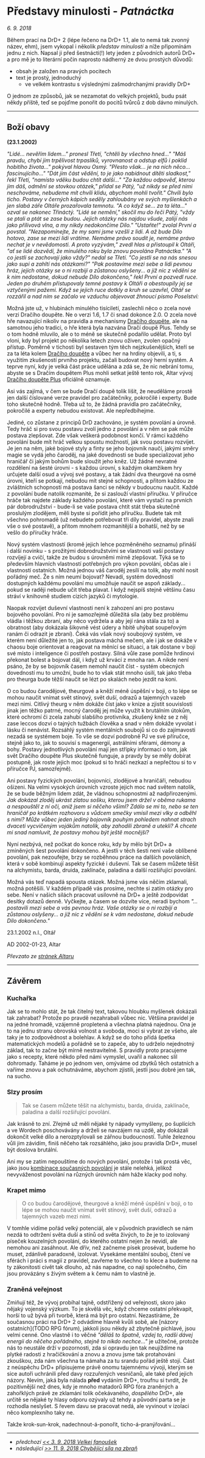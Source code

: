# Představy minulosti - *Patnáctka*

*6. 9. 2018*

Během prací na DrD+ 2 (lépe řečeno na DrD+ 1.1, ale to nemá tak zvonný název, ehm), jsem vykopal i několik *představ minulosti* a níže připomínám jednu z nich.
Napsal ji před šestnácti(!) lety jeden z původních autorů DrD+ a pro mě je to literární počin naprosto nádherný ze dvou prostých důvodů:

- obsah je založen na pravých pocitech
- text je prostý, jednoduchý
  - ve velkém kontrastu s výslednými zašmodrchanými pravidly DrD+

O jednom ze způsobů, jak se nezamotat do velkých projektů, budu psát někdy příště, teď se pojďme ponořit do pocitů tvůrců z dob dávno minulých.

---

## Boží obavy

**(23.1.2002)**

*"Lidé... nevěřím lidem..." pronesl Třetí, "chtěli by všechno hned..."
"Máš pravdu, chybí jim trpělivost trpaslíků, vyrovnanost a odstup elfů i poklid hobitího života..." pokýval hlavou Osmý. "Přesto však... je na nich něco... fascinujícího..."
"Dát jim část vědění, to je jako nabídnout dítěti sladkost," řekl Třetí, "namísto vděku budou chtít další..."
"Za každou odpověď, kterou jim dáš, odmění se stovkou otázek," přidal se Pátý, "už nikdy se před nimi neschováme, nebudeme mít chvíli klidu, abychom mohli tvořit." Chvíli bylo ticho. Postavy v černých kápích seděly zahloubány ve svých myšlenkách a jen slabá záře Oltáře prozařovala temnotu.
"A co když se... za ta léta..." ozval se nakonec Třináctý.
"Lidé se nemění," skočil mu do řeči Pátý, "vždy se ptali a ptát se zase budou. Jejich otázky nás najdou všude, zalijí nás jako přílivová vlna, a my nikdy nedokončíme Dílo."
"Ustaňte!" zvolal První a povstal. "Nezapomínejte, že my sami jsme vzešli z lidí. A až bude Dílo hotovo, zase se mezi lidi vrátíme. Nemáme právo soudit je, nemáme právo nechat je v nevědomosti. A proto vyzývám," zvedl hlas a přistoupil k Oltáři, "ať se lidé dozvědí, že minulého roku byla znovu povolána Patnáctka."
"A co jestli se zachovají jako vždy?" nedal se Třetí. "Co jestli se na nás snesou jako supi a zahltí nás otázkami?"
"Pak postavíme mezi sebe a lidi pevnou hráz, jejich otázky se o ni rozbijí a zůstanou oslyšeny... a již nic z vědění se k nim nedostane, dokud nebude Dílo dokončeno," řekl První a pozvedl ruce. Jeden po druhém přistupovaly temné postavy k Oltáři a obestoupily jej se vztyčenými pažemi. Když se jejich ruce dotkly a kruh se uzavřel, Oltář se rozzářil a nad ním se začalo ve vzduchu objevovat žhnoucí písmo Poselství:*

Možná jste už, v hlubinách minulého tisíciletí, zaslechli něco o zcela nové verzi Dračího doupěte. Ne o verzi 1.6, 1.7 či snad dokonce 2.0. O zcela nové hře navazující nikoliv na pravidla a mechanismy [Dračího doupěte](https://www.altar.cz/drd/index.html), ale na samotnou jeho tradici, o hře která byla nazvána Dračí doupě Plus. Tehdy se o tom hodně mluvilo, ale o to méně se skutečně podařilo udělat. Proto byl vloni, kdy byl projekt po několika letech znovu oživen, zvolen opačný přístup. Poměrně v tichosti byl sestaven tým těch nejzkušenějších, kteří se za ta léta kolem [Dračího doupěte](https://www.altar.cz/drd/index.html) a vůbec her na hrdiny objevili, a ti, s využitím zkušeností prvního projektu, začali budovat nový herní systém. A teprve nyní, kdy je velká část práce udělána a zdá se, že nic nebrání tomu, abyste se s Dračím doupětem Plus mohli setkat ještě tento rok, Altar vývoj [Dračího doupěte Plus](https://www.altar.cz/drdplus/index.html) oficiálně oznamuje.

Asi vás zajímá, v čem se bude Dračí doupě tolik lišit, že neuděláme prostě jen další číslované verze pravidel pro začátečníky, pokročilé i experty. Bude toho skutečně hodně. Třeba už to, že žádná pravidla pro začátečníky, pokročilé a experty nebudou existovat. Ale nepředbíhejme.

Jediné, co zůstane z principů DrD zachováno, je systém povolání a úrovně. Tedy hráč si pro svou postavu zvolí jedno z povolání a v něm se pak může postava zlepšovat. Zde však veškerá podobnost končí. V rámci každého povolání bude mít hráč velkou spoustu možností, jak svou postavu rozvíjet. Je jen na něm, jaké bojové styly a finty se jeho bojovník naučí, jakými směry magie se vydá jeho čaroděj, na jaké dovednosti se bude specializovat jeho hraničář či jakým bohům bude sloužit jeho kněz. Už žádné nevratné rozdělení na šesté úrovni - s každou úrovní, s každým okamžikem hry určujete další osud a vývoj své postavy, a tak žádní dva theurgové na osmé úrovni, kteří se potkají, nebudou mít stejné schopnosti, a přitom každou ze zvláštních schopností má postava šanci se někdy v budoucnu naučit. Každé z povolání bude natolik rozmanité, že si zaslouží vlastní příručku. V příručce hráče tak najdete základy každého povolání, které vám vystačí na prvních pár dobrodružství - bude-li se vaše postava chtít stát třeba skutečně proslulým zlodějem, měli byste si pořídit jeho příručku. Budete tak mít všechno pohromadě (už nebudete potřebovat tři díly pravidel, abyste znali vše o své postavě), a přitom mnohem rozmanitější a bohatší, než by se vešlo do příručky hráče.

Nový systém vlastností (kromě jejich lehce pozměněného seznamu) přináší i další novinku - s prožitými dobrodružstvími se vlastnosti vaší postavy rozvíjejí a cvičí, takže ze budou s úrovněmi mírně zlepšovat. Týká se to především hlavních vlastností potřebných pro výkon povolání, občas ale i vlastností ostatních. Možná jednou váš čaroděj zesílí na tolik, aby mohl nosit pořádný meč. Že s ním neumí bojovat? Nevadí, systém dovedností dostupných každému povolání mu umožňuje naučit se aspoň základy... pokud se raději nebude učit třeba plavat. I když nejspíš stejně většinu času stráví v knihovně studiem cizích jazyků či mytologie.

Naopak rozvíjet duševní vlastnosti není k zahození ani pro postavu bojového povolání. Pro ni je samozřejmě důležitá síla (aby bez problému vládla i těžkou zbraní, aby něco vydržela a aby její rána stála za to) a obratnost (aby dokázala šikovně vést údery a hbitě uhýbat soupeřovým ranám či odrazit je zbraní). Čeká vás však nový soubojový systém, ve kterém není důležité jen to, jak postava máchá mečem, ale i jak se dokáže v chaosu boje orientovat a reagovat na měnící se situaci, a tak dostane v boji své místo i inteligence či postřeh postavy. Silná vůle zase pomůže hrdinovi překonat bolest a bojovat dál, i když už krvácí z mnoha ran. A nikde není psáno, že by se bojovník časem nemohl naučit číst - systém obecných dovedností mu to umožní, bude ho to však stát mnoho úsilí, tak jako třeba pro theurga bude těžší naučit se lézt po skalách nebo jezdit na koni.

O co budou čarodějové, theurgové a kněží méně úspěšní v boji, o to lépe se mohou naučit vnímat svět stínový, svět duší, odrazů a tajemných vazeb mezi nimi. Citlivý theurg v něm dokáže číst jako v knize a zjistit souvislosti jinak jen těžko patrné, mocný čaroděj jej může využít k brutálním útokům, které ochromí či zcela zahubí slabšího protivníka, zkušený kněz se z něj zase leccos dozví o tajných tužbách člověka a snad v něm dokáže vyvolat i lásku či nenávist. Rozsáhlý systém mentálních soubojů si co do zajímavosti nezadá se systémem boje. To vše se dozví podrobně PJ ve své příručce, stejně jako to, jak to souvisí s magenergií, astrálními sférami, démony a bohy. Postavy jednotlivých povolání mají jen střípky informací o tom, jak svět Dračího doupěte Plus skutečně funguje, a pravdy by se měly dobírat postupně, jak roste jejich moc (pokud si to hráči nezkazí a nepřečtou si to v příručce PJ, samozřejmě).

Ani postavy fyzických povolání, bojovníci, zlodějové a hraničáři, nebudou ošizeni. Na velmi vysokých úrovních vzroste jejich moc nad světem natolik, že se bude běžným lidem zdát, že vládnou schopnostmi až nadpřirozenými.
*Jak dokázal zloděj ukrást zlatou sošku, kterou jsem držel v oběma rukama a nespouštěl z ní oči, aniž jsem si něčeho všiml? Zdálo se mi to, nebo se ten hraničář po krátkém rozhovoru s vůdcem smečky vmísil mezi vlky a odběhl s nimi? Může vůbec jeden jediný bojovník pouhým pohledem nahnat strach dvaceti vycvičeným vojákům natolik, aby zahodili zbraně a utekli? A chcete mi snad namluvit, že postavy mohou být ještě mocnější?*

Nyní nezbývá, než počkat do konce roku, kdy by mělo být DrD+ a zmíněných šest povolání dokončeno. A jestli v těch šesti není vaše oblíbené povolání, pak nezoufejte, brzy se rozběhnou práce na dalších povoláních, která v sobě kombinují aspekty fyzické i duševní. Tak se časem můžete těšit na alchymistu, barda, druida, zaklínače, paladina a další rozšiřující povolání.

Možná vás teď napadá spousta otázek. Možná jsme vás něčím zklamali, možná potěšili. V každém případě vás prosíme, nechte si zatím otázky pro sebe. Není v našich silách pracovat usilovně na DrD+ a ještě zodpovídat desítky dotazů denně. Vyčkejte, a časem se dozvíte více, neradi bychom *"... postavili mezi sebe a vás pevnou hráz. Vaše otázky se o ni rozbijí a zůstanou oslyšeny... a již nic z vědění se k vám nedostane, dokud nebude Dílo dokončeno."*

23.1.2002 n.l., Oltář

AD 2002-01-23, Altar

*Převzato ze [stránek Altaru](https://www.altar.cz/drdplus/patnactka.html)*

---

## Závěrem

### Kuchařka

Jak se to mohlo stát, že tak čitelný text, takovou hloubku myšlenek dokázali tak zahrabat? Protože po pravdě nezahrabali vůbec nic. Většina pravidel je na jedné hromadě, vzájemně propletená a všechna platná najednou. Ona je to na jednu stranu obrovská volnost a svoboda, moci si vybrat ze všeho, ale taky je to zodpovědnost a bolehlav. A když se do toho přidá špetka matematických modelů a pořádně se to zapeče, aby to udrželo nejednotný základ, tak to začne být mírně nestravitelné.
S pravidly proto pracujeme jako s recepty, které někdo před námi vymyslel, uvařil a nakonec slil dohromady. Taháme je po jednom ven, omýváme od zbytků těch ostatních a vaříme znovu a pak ochutnáváme, abychom zjistili, jestli jsou dobré jen tak, na sucho.

### Slzy prosím

> Tak se časem můžete těšit na alchymistu, barda, druida, zaklínače, paladina a další rozšiřující povolání.

Jak krásně to zní. Zřejmě už měli nějaké ty nápady vymyšleny, po šuplících a ve Wordech poschovávány a drželi se navzájem na uzdě, aby dokázali dokončit velké dílo a nerozptylovali se zářnou budoucností.
Tuhle železnou vůli jim závidím, finiš něčeho tak rozsáhlého, jako jsou pravidla DrD+, musel být doslova brutální.

Ani my se zatím nepouštíme do nových povolání, protože i tak prostá věc, jako jsou [kombinace současných povolání](2018-10-12-kombinace_povolani.md) je stále nelehká, jelikož nevyváženost povolání na různých úrovních nám háže klacky pod nohy.

### Krapet mimo

> O co budou čarodějové, theurgové a kněží méně úspěšní v boji, o to lépe se mohou naučit vnímat svět stínový, svět duší, odrazů a tajemných vazeb mezi nimi.

V tomhle vidíme pořád velký potenciál, ale v původních pravidlech se nám nezdá to odtržení světa duší a stínů od světa živých, to že je to izolovaný píseček kouzelných povolání, do kterého ostatní nejen že nevidí, ale nemohou ani zasáhnout. Ale dřív, než začneme písek prosévat, budeme ho muset, zdánlivě paradoxně, izolovat. Vysekáme mentální souboj, čtení ve sférách i práci s magií z pravidel, zavřeme to všechno to klece a budeme na ty zákonitosti civět tak dlouho, až nás napadne, co nají společného, čím jsou provázány s živým světem a k čemu nám to vlastně je.

### Zraněná veřejnost

Zmiňují též, že vývoj probíhal tajně, odstřižený od veřejnosti, skoro jako nějaký vojenský výzkum. To je skvělá věc, když chceme ostatní překvapit, horší to už bývá při tvorbě, která má být pro ostatní.
Nezastíráme, že současnou práci na DrD+ 2 odvádíme hlavně kvůli sobě, ale [názory ostatních](TODO RPG fórum), jakkoli jsou někdy až zbytečně pichlavé, jsou velmi cenné. Ono vlastně i to věčné *"děláš to špatně, vzdej to, radši dávej energii do něčeho pořádného, stejně to nikdo nechce..."* je užitečné, protože nás to neustále drží v pozornosti, zda si opravdu jen tak neujíždíme na plytké radosti z hračičkování a znovu a znovu jsme tak protahováni zkouškou, zda nám všechna ta námaha za tu srandu pořád ještě stojí.
Část z neúspěchu DrD+ připisujeme právě onomu tajemnému vývoji, kterým se sice autoři uchránili před davy rozzuřených vesničanů, ale také před jejich názory.
Nevím, jaká byla nálada **před** vydáním DrD+, troufnu si tvrdit, že pozitivnější než dnes, kdy je mnoho matadorů RPG fóra zraněných a zahořklých právě ze zklamání tolik očekávaného, *dospělého* DrD+, ale určitě se nějaké ty hlasy odporu ozývaly už tehdy a původní parta se je rozhodla neslyšet. S řevem davu se pracovat nedá, ale vyvinout v izolaci něco komplexního taky ne.

Takže krok-sun-krok, nadechnout-á-ponořit, ticho-á-pranýřování...

---

- *předchozí [<< 3. 9. 2018 Velkej fanoušek](2018-09-03-velkej_fanousek.md)*
- *následující [>> 11. 9. 2018 Chybějící síla na zbraň](2018-09-11-chybejici_sila_na_zbran.md)*